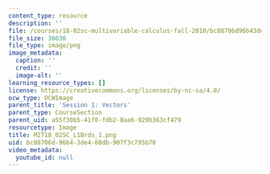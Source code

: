 ```yaml
---
content_type: resource
description: ''
file: /courses/18-02sc-multivariable-calculus-fall-2010/bc88706d96b43de460db907f3c795b70_MIT18_02SC_L1Brds_1.png
file_size: 36030
file_type: image/png
image_metadata:
  caption: ''
  credit: ''
  image-alt: ''
learning_resource_types: []
license: https://creativecommons.org/licenses/by-nc-sa/4.0/
ocw_type: OCWImage
parent_title: 'Session 1: Vectors'
parent_type: CourseSection
parent_uid: a55f30b5-41f0-fdb2-8aa6-929b363cf479
resourcetype: Image
title: MIT18_02SC_L1Brds_1.png
uid: bc88706d-96b4-3de4-60db-907f3c795b70
video_metadata:
  youtube_id: null
---
```

